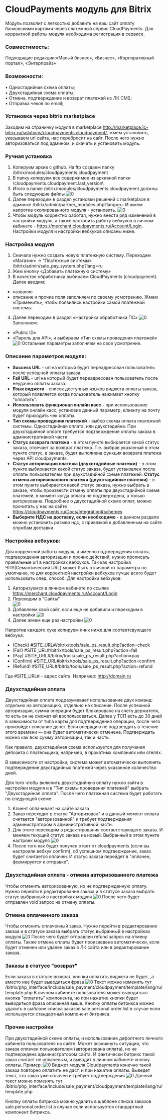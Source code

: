# CloudPayments модуль для Bitrix
Модуль позволит с легкостью добавить на ваш сайт оплату банковскими картами через платежный сервис CloudPayments. 
Для корректной работы модуля необходима регистрация в сервисе.

### Совместимость:
Подходящие редакции:«Малый бизнес», «Бизнес», «Корпоративный портал», «Энтерпрайз»

### Возможности:  
• Одностадийная схема оплаты;  
• Двухстадийная схема оплаты;  
• Отмена, подтверждение и возврат платежей из ЛК CMS;    
• Отправка чеков по email;


### Установка через bitrix marketplace

Заходим на страничку модуля в marketplace http://marketplace.1c-bitrix.ru/solutions/cloudpayments.cloudpayment/, жмем установить, указываем url сайта, нас перебросит на сайт. После чего нужно авторизоваться под админом, и скачать и установить модуль.


### Ручная установка

1.	Копируем архив с github. На ftp создаем папку /bitrix/modules/cloudpayments.cloudpayment
2.	В папку копируем все содержимое из архивной папки \cloudpayments.cloudpayment\.last_version\ 
3.	Итого в папке /bitrix/modules/cloudpayments.cloudpayment должны быть следующие файлы 
![0](http://cloud.websputnik.su/git/img1.png)
4.	Далее переходим в раздел установки решений c marketplace в админке /bitrix/admin/partner_modules.php?lang=ru. И жмем напротив скопированного модуля - установить. ![0](http://cloud.websputnik.su/git/img2.png)
5. Чтобы модуль корректно работал, нужно внести ряд изменений в настройки модуля, а также настроить работу вебхуков в личном кабинете - https://merchant.cloudpayments.ru/Account/Login. Настройки модуля и настройки вебхуков описаны ниже.

### Настройка модуля

1.	Сначала нужно создать новую платежную систему. Переходим «Магазин» -> “Платежные системы» /bitrix/admin/sale_pay_system.php?lang=ru
2.	Жем кнопку «Добавить платежную систему»
3.	В качестве обработчика выбираем CloudPayments (cloudpayment). 
Далее вводим:
- название
- описание и прочие поля заполняем по своему усмотрению. 
Жмем «Применить», чтобы появились настройки самой платежной системы.
4.	Далее переходим в раздел «Настройка обработчика ПС»
![0](http://cloud.websputnik.su/git/img3.png)
Заполняем:
- «Public ID»
- «Пароль для API», и выбираем «Тип схемы проведения платежей»
![0](http://cloud.websputnik.su/git/slide11.png)
Остальные параметры заполняем на свое усмотрение. 


### Описание параметров модуля:
- **Success URL** - url на который будет переадресован пользователь после успешной оплаты заказа.
- **Fail URL** - url на который будет переадресован пользователь после неудачно оплаты заказа.
- **Язык виджета** - список доступных языков виджета оплаты заказа, который появляется когда пользователь нажимает кнопку "оплатить".
- **Использовать функционал онлайн касс** - при использование модуля онлайн касс, установив данный параметр, клиенту на почту будет приходить чек оплаты.
- **Тип схемы проведения платежей** - выбор схемы оплата платежной системы. Одностадийная оплата, или двухстадийна. При двухстадийной оплате требуется подтверждение оплаты заказа в административной части.
- **Статус возврата платежа** - в этом пункте выбирается какой статус заказа, отвечает за возврат платежа. Т.е. выбрав указанный в этом пункте статус, в заказе, будет выполнена функция возврата платежа через API cloudpayments.
- **Статус авторизации платежа (двухстадийные платежи)** - в этом пункте выбирнается какой статус заказа, будет установлен после оплаты пользователем при двухстадийной схеме платежей.
**Статус отмена авторизованного платежа (двухстадийные платежи)** - в этом пункте выбирается какой статус заказа, нужно выбрать в заказе, чтобы произвести отмену оплаты при двухстадийной схеме платежей, в момент когда оплата не подтверждена, а только авторизована. Подробнее о двухстадийной схеме оплат, можно прочитать у нас на сайте https://cloudpayments.ru/Docs/Integration#schemes
- **Выберите НДС на доставку, если необходимо** - в данном разделе можно установить размер ндс, с привязкой к добавленным на сайте службам доставки.


### Настройка вебхуков:

Для корректной работы модуля, а именно подтверждения оплаты, подтверждения авторизации и прочих действий, нужно прописать правильные url в настройках вебхуков. 
Так как  настройка ЧПУ(Семантический URL) может быть отличной от параметра по умолчаню, то для корректной настройки вебхуков лучше всего будет использовать след. способ:
Для настройки вебхуков:
1) Авторизуемся в личном кабинете по ссылке https://merchant.cloudpayments.ru/Account/Login
2) Переходим в "Сайты"  
![0](http://cloud.websputnik.su/git/img4.png)
3) Добавляем свой сайт, если еще не добавили и переходим в настройки
![0](http://cloud.websputnik.su/git/img5.png)
3) Далее жмем еще раз настройки
![0](http://cloud.websputnik.su/git/img6.png)

Напротив каждого хука копируем линк ниже для соответсвующего вебхука:

* (Check) 		#SITE_URL#/bitrix/tools/sale_ps_result.php?action=check
* (Fail) 		#SITE_URL#/bitrix/tools/sale_ps_result.php?action=fail
* (Pay) 		#SITE_URL#/bitrix/tools/sale_ps_result.php?action=pay
* (Confirm)		#SITE_URL#bitrix/tools/sale_ps_result.php?action=confirm
* (Refund)		#SITE_URL#/bitrix/tools/sale_ps_result.php?action=refund

Где #SITE_URL# - адрес сайта. Например: http://domain.ru


### Двухстадийная оплата

Двухстадийная оплата подразумевает использование двух команд: отдельно на авторизацию, отдельно на списание. После успешной авторизации, сумма операции будет блокирована на счету держателя, то есть он не сможет ей воспользоваться. Далее у ТСП есть до 30 дней в зависимости от типа карты для подтверждения операции, после чего произойдет списание денег. Если операцию не подтвердить в течение этого времени — она будет автоматически отменена. Подтверждать можно как всю сумму авторизации, так и часть.

Как правило, двухстадийная схема используется для получения депозита с плательщика, например, в прокатных компаниях или отелях.


В зависимости от настройки, система может автоматически выполнять подтверждение двустадийных платежей через указанное количество дней.

Для того чтобы включить двухстадийную оплату нужно зайти в настройки модуля и в "Тип схемы проведения платежей" выбрать "Двухстадийная оплата". После чего платежная система будет работать по следующей схеме:
1) Клиент оплачивает на сайте заказа
2) Заказ переходит в статус "Авторизован"
и в данный момент оплата считается "авторизованной" и требует подтверждения администратором в административной части.
3) Для этого переходим в редактирования соответствующего заказа. И меняем текущий статус заказа на новый. Выбранный в этом пункте настроек модуля
![0](http://cloud.websputnik.su/git/img7.png)
4) После того как будет получен ответ от cloudpayments (если вы настроили вебхук confirm), об успешном подтверждение, заказ будет считается оплачен. И статус заказа перейдет в "оплачен, формируется к отправке".


### Двухстадийная оплата - отмена авторизованного платежа

Чтобы отменить авторизованную, но не подтвержденную оплату. Нужно перейти в редактирование заказа и в статусе заказа выбрать статус выбранный в настройках модуля
![0](http://cloud.websputnik.su/git/img8.png)
После чего будет отправлен void запрос на отмену оплаты. 


### Отмена оплаченного заказа

Чтобы отменить оплаченный заказ. Нужно перейти в редактирование заказа и в статусе заказа выбрать статус выбранный в настройках модуля
![0](http://cloud.websputnik.su/git/img9.png)
После чего будет отправлен refund запрос на отмену оплаты. Также отмена оплаты будет произведена автоматически, если будет отменен или удален заказ в ЛК сайта или в редактирование заказа. 


### Заказы в статусе "возврат"

Если заказа в статусе возврат, кнопки оплатить виджета не будет, ,а вместо нее будет выводиться фраза
![0](http://cloud.websputnik.su/git/img12.png)
Текст можно изменить тут
/bitrix/php_interface/include/sale_payment/cloudpayment/template/lang/ru/template.php
В личном кабинете пользователя может выводиться кнопка "оплатить" компонента, но при нажатие кнопки будет выводиться фраза описанная выше. 
Кнопку оплаты битрикса можно удалить в шаблоне списка заказов
sale.personal.order.list в случае если используется стандартный компонент битрикса.




### Прочие настройки

При двухстадийной схеме оплаты, и использование дефолтного личного кабинета пользователя на сайте. Может возникнуть ситуация, что заказа оплачен пользователем (авторизована оплата), но не подтверждена администратором сайта. И фактически битрикс такой заказ считает не оплаченым, и выводит в личном кабинете кнопку оплаты. Пример:
![0](http://cloud.websputnik.su/git/img10.png)
Виджет модуля Cloudpayments конечно такой заказа повторно оплатить не даст, и при нажатие оплаты. Выведет текст, что заказ уже оплачен и требует подтверждения
![0](http://cloud.websputnik.su/git/img11.png)
Данный текст можно поменять тут /bitrix/php_interface/include/sale_payment/cloudpayment/template/lang/ru/template.php

Кнопку оплаты битрикса можно удалить в шаблоне списка заказов
sale.personal.order.list в случае если используется стандартный компонент битрикса.
